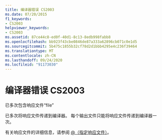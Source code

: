 ```yaml
---
title: 编译器错误 CS2003
ms.date: 07/20/2015
f1_keywords:
- CS2003
helpviewer_keywords:
- CS2003
ms.assetid: 87ce44c8-ed0f-40d1-8c13-8edb998fabb8
ms.openlocfilehash: bb923f43cbe0846de87a333a62896cb071c0e1d5
ms.sourcegitcommit: 5b475c1855b32cf78d2d1bbb4295e4c236f39464
ms.translationtype: MT
ms.contentlocale: zh-CN
ms.lasthandoff: 09/24/2020
ms.locfileid: "91173030"
---
```

# <a name="compiler-error-cs2003"></a>编译器错误 CS2003

已多次包含响应文件“file”  
  
 已多次将响应文件传递到编译器。 每个输出文件只能将响应文件传递到编译器一次。  
  
 有关响应文件的详细信息，请参阅 [@（指定响应文件）](../language-reference/compiler-options/response-file-compiler-option.md)。

